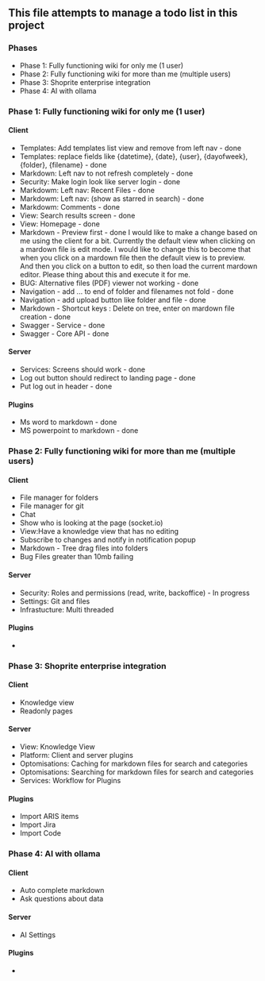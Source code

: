 ## This file attempts to manage a todo list in this project

### Phases
- Phase 1: Fully functioning wiki for only me (1 user)
- Phase 2: Fully functioning wiki for more than me (multiple users)
- Phase 3: Shoprite enterprise integration
- Phase 4: AI with ollama

### Phase 1: Fully functioning wiki for only me (1 user)
#### Client
- Templates: Add templates list view and remove from left nav - done
- Templates: replace fields like {datetime}, {date}, {user}, {dayofweek}, {folder}, {filename} - done
- Markdown: Left nav to not refresh completely - done
- Security: Make login look like server login - done
- Markdowm: Left nav: Recent Files - done
- Markdowm: Left nav: (show as starred in search) - done
- Markdowm: Comments - done
- View: Search results screen - done
- View: Homepage - done
- Markdown - Preview first - done
    I would like to make a change based on me using the client for a bit. Currently the default view when clicking on a mardown file is edit mode. I would like to change this to become that when you click on a mardown file then the default view is to preview. And then you click on a button to edit, so then load the current mardown editor. Please thing about this and execute it for me.     
- BUG: Alternative files (PDF) viewer not working - done
- Navigation - add ... to end of folder and filenames not fold  - done
- Navigation - add upload button like folder and file - done
- Markdown - Shortcut keys :  Delete on tree, enter on mardown file creation - done
- Swagger - Service - done
- Swagger - Core API - done
 
#### Server
- Services: Screens should work - done
- Log out button should redirect to landing page - done
- Put log out in header - done

#### Plugins
- Ms word to markdown - done
- MS powerpoint to markdown - done

### Phase 2: Fully functioning wiki for more than me (multiple users)
#### Client
- File manager for folders 
- File manager for git
- Chat
- Show who is looking at the page (socket.io)
- View:Have a knowledge view that has no editing
- Subscribe to changes and notify in notification popup
- Markdown - Tree drag files into folders
- Bug Files greater than 10mb failing

#### Server
- Security: Roles and permissions (read, write, backoffice) - In progress
- Settings: Git and files
- Infrastucture: Multi threaded

#### Plugins
- 

### Phase 3: Shoprite enterprise integration
#### Client
- Knowledge view
- Readonly pages

#### Server

- View: Knowledge View
- Platform: Client and server plugins
- Optomisations: Caching for markdown files for search and categories
- Optomisations: Searching for markdown files for search and categories
- Services: Workflow for Plugins

#### Plugins
- Import ARIS items
- Import Jira
- Import Code 

### Phase 4: AI with ollama
#### Client
- Auto complete markdown
- Ask questions about data

#### Server
- AI Settings

#### Plugins
- 
